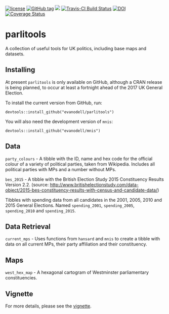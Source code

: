 
<!-- README.md is generated from README.Rmd. Please edit that file -->
[![license](https://img.shields.io/github/license/mashape/apistatus.svg)]() [![GitHub tag](https://img.shields.io/github/tag/evanodell/parlitools.svg)](https://github.com/evanodell/parlitools) [![](http://cranlogs.r-pkg.org/badges/grand-total/parlitools)](https://dgrtwo.shinyapps.io/cranview/) [![Travis-CI Build Status](https://travis-ci.org/EvanOdell/parlitools.svg?branch=master)](https://travis-ci.org/EvanOdell/parlitools) [![DOI](https://zenodo.org/badge/86801920.svg)](https://zenodo.org/badge/latestdoi/86801920) [![Coverage Status](https://img.shields.io/codecov/c/github/EvanOdell/parlitools/master.svg)](https://codecov.io/github/EvanOdell/parlitools?branch=master)

parlitools
==========

A collection of useful tools for UK politics, including base maps and datasets.

Installing
----------

At present `parlitools` is only available on GitHub, although a CRAN release is being planned, to occur at least a fortnight ahead of the 2017 UK General Election.

To install the current version from GitHub, run:

    devtools::install_github("evanodell/parlitools")

You will also need the development version of `mnis`:

    devtools::install_github("evanodell/mnis")

Data
----

`party_colours` - A tibble with the ID, name and hex code for the official colour of a variety of political parties, taken from Wikipedia. Includes all political parties with MPs and a number without MPs.

`bes_2015` - A tibble with the British Election Study 2015 Constituency Results Version 2.2. (source: <http://www.britishelectionstudy.com/data-object/2015-bes-constituency-results-with-census-and-candidate-data/>)

Tibbles with spending data from all candidates in the 2001, 2005, 2010 and 2015 General Elections. Named `spending_2001`, `spending_2005`, `spending_2010` and `spending_2015`.

Data Retrieval
--------------

`current_mps` - Uses functions from `hansard` and `mnis` to create a tibble with data on all current MPs, their party affiliation and their constituency.

Maps
----

`west_hex_map` - A hexagonal cartogram of Westminster parliamentary constituencies.

Vignette
--------

For more details, please see the [vignette](http://evanodell.com/parlitools/articles/introduction.html).
